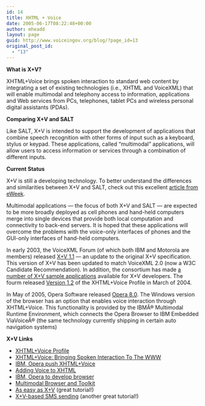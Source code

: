 ```yaml
---
id: 14
title: XHTML + Voice
date: 2005-06-17T08:22:48+00:00
author: mheadd
layout: page
guid: http://www.voiceingov.org/blog/?page_id=13
original_post_id:
  - "13"
---
```

**What is X+V?**

XHTML+Voice brings spoken interaction to standard web content by integrating a set of existing technologies (i.e., XHTML and VoiceXML) that will enable multimodal and telephony access to information, applications and Web services from PCs, telephones, tablet PCs and wireless personal digital assistants (PDAs).

**Comparing X+V and SALT**

Like SALT, X+V is intended to support the development of applications that combine speech recognition with other forms of input such as a keyboard, stylus or keypad. These applications, called &#8220;multimodal&#8221; applications, will allow users to access information or services through a combination of different inputs. 

**Current Status**

X+V is still a developing technology. To better understand the differences and similarities between X+V and SALT, check out this excellent [article from eWeek](http://www.eweek.com/print_article/0,3668,a=22911,00.asp). 

Multimodal applications &#8212; the focus of both X+V and SALT &#8212; are expected to be more broadly deployed as cell phones and hand-held computers merge into single devices that provide both local computation and connectivity to back-end servers. It is hoped that these applications will overcome the problems with the voice-only interfaces of phones and the GUI-only interfaces of hand-held computers. 

In early 2003, the VoiceXML Forum (of which both IBM and Motorola are members) released [X+V 1.1](http://www.voicexml.org/specs/multimodal/x+v/11/) &#8212; an update to the original X+V specification. This version of X+V has been updated to match VoiceXML 2.0 (now a W3C Candidate Recommendation). In addition, the consortium has made [a number of X+V sample applications](http://www.voicexml.org/specs/multimodal/x+v/11/examples/) available for X+V developers. The fourm released [Version 1.2](http://www.voicexmlforum.com/specs/multimodal/x+v/12/) of the XHTML+Voice Profile in March of 2004.

In May of 2005, Opera Software released [Opera 8.0](http://my.opera.com/mheadd/affiliate/). The Windows version of the browser has an option that enables voice interaction through XHTML+Voice. This functionality is provided by the IBMÂ® Multimodal Runtime Environment, which connects the Opera Browser to IBM Embedded ViaVoiceÂ® (the same technology currently shipping in certain auto navigation systems) 

**X+V Links**

  * [XHTML+Voice Profile](http://www.w3.org/TR/xhtml+voice/)
  * [XHTML+Voice: Bringing Spoken Interaction To The WWW](http://www.voicexmlreview.org/Jun2002/features/xhtmlvoice.html)
  * [IBM, Opera push XHTML+Voice](http://www.opera.com/products/verticals/multimodal/)
  * [Adding Voice to XHTML](http://my.opera.com/community/dev/voice/)
  * [IBM, Opera to develop browser](http://xml.coverpages.org/ni2004-03-23-b.html)
  * [Multimodal Browser and Toolkit](http://www-306.ibm.com/software/pervasive/multimodal/)
  * [As easy as X+V](http://www-128.ibm.com/developerworks/wireless/library/wi-message.html) (great tutorial!)
  * [X+V-based SMS sending](http://www-128.ibm.com/developerworks/wireless/library/wi-message.html) (another great tutorial!)